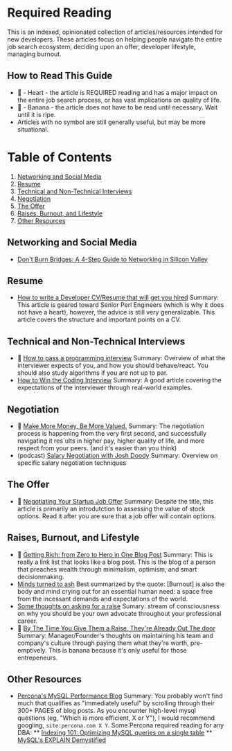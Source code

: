 # Required Reading

This is an indexed, opinionated collection of articles/resources intended for new developers. These articles focus on helping people navigate the entire job search ecosystem, deciding upon an offer, developer lifestyle, managing burnout. 

## How to Read This Guide
* 💓 - Heart - the article is REQUIRED reading and has a major impact on the entire job search process, or has vast implications on quality of life.
* 🍌 - Banana - the article does not have to be read until necessary. Wait until it is ripe.
* Articles with no symbol are still generally useful, but may be more situational.

# Table of Contents
1. [Networking and Social Media](#Networking-and-Social-Media)
2. [Resume](#Resume)
3. [Technical and Non-Technical Interviews](#Technical-and-Non-Technical-Interviews)
4. [Negotiation](#Negotiation)
5. [The Offer](#The-Offer)
6. [Raises, Burnout, and Lifestyle](#Raises-Burnout-and-Lifestyle)
7. [Other Resources](#Other-Resources)

## Networking and Social Media
* [Don't Burn Bridges: A 4-Step Guide to Networking in Silicon Valley](https://www.giftrocket.com/blog/dont-burn-bridges)

## Resume
* [How to write a Developer CV/Resume that will get you hired](www.slideshare.net/perlcareers/how-to-write-a-developer-cvrsum-that-will-get-you-hired) Summary: This article is geared toward Senior Perl Engineers (which is why it does not have a heart), however, the advice is still very generalizable. This article covers the structure and important points on a CV.

## Technical and Non-Technical Interviews
* 💓 [How to pass a programming interview](http://blog.triplebyte.com/how-to-pass-a-programming-interview) Summary: Overview of what the interviewer expects of you, and how you should behave/react. You should also study algorithms if you are not up to par. 
* [How to Win the Coding Interview](https://blog.devmastery.com/how-to-win-the-coding-interview-71ae7102d685#.z7f8gtc75) Summary: A good article covering the expectations of the interviewer through real-world examples.

## Negotiation
* 💓 [Make More Money, Be More Valued.](http://www.kalzumeus.com/2012/01/23/salary-negotiation/) Summary: The negotiation process is happening from the very first second, and successfully navigating it res`ults in higher pay, higher quality of life, and more respect from your peers. (and it's easier than you think)
* (podcast) [Salary Negotiation with Josh Doody](http://www.kalzumeus.com/2016/06/03/kalzumeus-podcast-episode-12-salary-negotiation-with-josh-doody/) Summary: Overview on specific salary negotiation techniques

## The Offer
* 🍌 [Negotiating Your Startup Job Offer](rob.by/2013/negotiating-your-startup-job-offer) Summary: Despite the title, this article is primarily an introdutction to assessing the value of stock options. Read it after you are sure that a job offer will contain options.

## Raises, Burnout, and Lifestyle
* 💓 [Getting Rich: from Zero to Hero in One Blog Post](www.mrmoneymustache.com/2013/02/22/getting-rich-from-zero-to-hero-in-one-blog-post/) Summary: This is really a link list that looks like a blog post. This is the blog of a person that preaches wealth through minimalism, optimism, and smart decisionmaking.  
* [Minds turned to ash](https://www.1843magazine.com/features/minds-turned-to-ash) Best summarized by the quote: [Burnout] is also the body and mind crying out for an essential human need: a space free from the incessant demands and expectations of the world.
* [Some thoughts on asking for a raise](http://heidiroizen.tumblr.com/post/100265592165/some-thoughts-on-asking-for-a-raise) Sumary: stream of consciousness on why you should be your own advocate throughout your professional career.
* 🍌 [By The Time You Give Them a Raise, They're Already Out The door](http://saastr.quora.com/By-The-Time-You-Give-Them-a-Raise-They%E2%80%99re-Already-Out-The-Door) Summary: Manager/Founder's thoughts on maintaining his team and company's culture through paying them what they're worth, pre-emptively. This is banana because it's only useful for those entrepeneurs.

## Other Resources
* [Percona's MySQL Performance Blog](https://www.percona.com/blog/) Summary: You probably won't find much that qualifies as "immediately useful" by scrolling through their 300+ PAGES of blog posts. As you encounter high-level mysql questions (eg, "Which is more efficient, X or Y"), I would recommend googling, `site:percona.com X Y`. Some Percona required reading for any DBA:
** [Indexing 101: Optimizing MySQL queries on a single table](https://www.percona.com/blog/2015/04/27/indexing-101-optimizing-mysql-queries-on-a-single-table/)
** [MySQL's EXPLAIN Demystified](https://www.youtube.com/watch?v=ZoLoIFW1H6g) 
